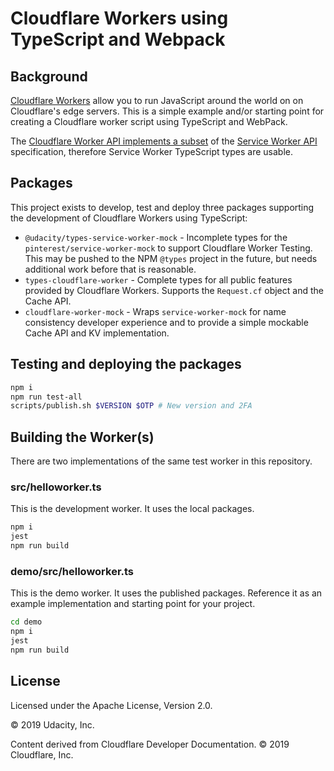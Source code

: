 # Cloudflare Workers using TypeScript and Webpack

## Background

[Cloudflare Workers][about-workers] allow you to run JavaScript around the world
on on Cloudflare's edge servers. This is a simple example and/or starting point
for creating a Cloudflare worker script using TypeScript and WebPack.

The [Cloudflare Worker API implements a subset][worker-api-reference] of the
[Service Worker API][service-worker-api] specification, therefore Service Worker
TypeScript types are usable.

[about-workers]:https://developers.cloudflare.com/workers/about/
[worker-api-reference]:https://developers.cloudflare.com/workers/reference/
[service-worker-api]:https://developer.mozilla.org/en-US/docs/Web/API/Service_Worker_API

## Packages

This project exists to develop, test and deploy three packages supporting the
development of Cloudflare Workers using TypeScript:

* `@udacity/types-service-worker-mock` - Incomplete types for the
  `pinterest/service-worker-mock` to support Cloudflare Worker Testing. This may
  be pushed to the NPM `@types` project in the future, but needs additional work
  before that is reasonable.
* `types-cloudflare-worker` - Complete types for all public features provided by
  Cloudflare Workers. Supports the `Request.cf` object and the Cache API.
* `cloudflare-worker-mock` - Wraps `service-worker-mock` for name consistency
  developer experience and to provide a simple mockable Cache API and KV
  implementation.

## Testing and deploying the packages

```bash
npm i
npm run test-all
scripts/publish.sh $VERSION $OTP # New version and 2FA
```

## Building the Worker(s)

There are two implementations of the same test worker in this repository.

### src/helloworker.ts

This is the development worker. It uses the local packages.

```bash
npm i
jest
npm run build
```

### demo/src/helloworker.ts

This is the demo worker. It uses the published packages. Reference it as an
example implementation and starting point for your project.

```bash
cd demo
npm i
jest
npm run build
```

## License

Licensed under the Apache License, Version 2.0.

© 2019 Udacity, Inc.

Content derived from Cloudflare Developer Documentation. © 2019 Cloudflare, Inc.

